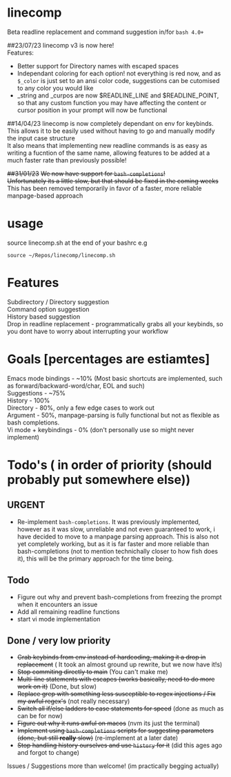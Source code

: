 # linecomp
Beta readline replacement and command suggestion in/for ``bash 4.0+``  


##23/07/23
linecomp v3 is now here!  
Features:  
 - Better support for Directory names with escaped spaces
 - Independant coloring for each option! not everything is red now, and as ```$_color``` is just set to an ansi color code, suggestions can be cutomised to any color you would like
 - _string and _curpos are now $READLINE_LINE and $READLINE_POINT, so that any custom function you may have affecting the content or cursor position in your prompt will now be functional


##14/04/23
linecomp is now completely dependant on env for keybinds. This allows it to be easily used without having to go and manually modify the input case structure  
It also means that implementing new readline commands is as easy as writing a fucntion of the same name, allowing features to be added at a much faster rate than previously possible!


~~##31/01/23~~
~~We now have support for `bash-completions`!~~  
~~Unfortunately its a little slow, but that should be fixed in the coming weeks~~  
This has been removed temporarily in favor of a faster, more reliable manpage-based approach  

# usage
source linecomp.sh at the end of your bashrc e.g  
```
source ~/Repos/linecomp/linecomp.sh
```

# Features
Subdirectory / Directory suggestion  
Command option suggestion  
History based suggestion  
Drop in readline replacement - programmatically grabs all your keybinds, so you dont have to worry about interrupting your workflow

# Goals [percentages are estiamtes]
Emacs mode bindings - ~10% (Most basic shortcuts are implemented, such as forward/backward-word/char, EOL and such)  
Suggestions - ~75%  
	History - 100%  
	Directory - 80%, only a few edge cases to work out  
	Argument - 50%, manpage-parsing is fully functional but not as flexible as bash completions.  
Vi mode + keybindings - 0%  (don't personally use so might never implement)  

# Todo's ( in order of priority (should probably put somewhere else))
## URGENT
 - Re-implement ``bash-completions``. It was previously implemented, however as it was slow, unreliable and not even guaranteed to work, i have decided to move to a manpage parsing approach. This is also not yet completely working, but as it is far faster and more reliable than bash-completions (not to mention technichally closer to how fish does it), this will be the primary approach for the time being.  

## Todo
 - Figure out why and prevent bash-completions from freezing the prompt when it encounters an issue
 - Add all remaining readline functions
 - start vi mode implementation

## Done / very low priority
 - ~~Grab keybinds from env instead of hardcoding, making it a drop in replacement~~ ( It took an almost ground up rewrite, but we now have it!s)
 - ~~Stop commiting directly to main~~ (You can't make me)
 - ~~Multi-line statements with escapes (works basically, need to do more work on it)~~ (Done, but slow)
 - ~~Replace grep with something less susceptible to regex injections / Fix my awful regex's~~ (not really necessary)
 - ~~Switch all if/else ladders to case statements for speed~~ (done as much as can be for now)
 - ~~Figure out why it runs awful on macos~~ (nvm its just the terminal)
 - ~~Implement using ``bash-completions`` scripts for suggesting parameters~~ ~~(done, but still __really__ slow)~~ (re-implement at a later date)
 - ~~Stop handling history ourselves and use ``history`` for it~~ (did this ages ago and forgot to change)

Issues / Suggestions more than welcome! (im practically begging actually)
